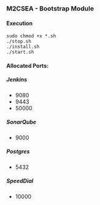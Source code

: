 ### M2CSEA - Bootstrap Module

#### Execution
```
sudo chmod +x *.sh
./stop.sh
./install.sh
./start.sh
```

#### Allocated Ports:
##### Jenkins 
* 9080
* 9443
* 50000

##### SonarQube
* 9000

##### Postgres
* 5432

##### SpeedDial
* 10000
